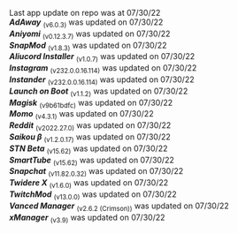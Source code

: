 Last app update on repo was at 07/30/22   
***AdAway*** <sub>(v6.0.3)</sub> was updated on 07/30/22   
***Aniyomi*** <sub>(v0.12.3.7)</sub> was updated on 07/30/22   
***SnapMod*** <sub>(v1.8.3)</sub> was updated on 07/30/22   
***Aliucord Installer*** <sub>(v1.0.7)</sub> was updated on 07/30/22   
***Instagram*** <sub>(v232.0.0.16.114)</sub> was updated on 07/30/22   
***Instander*** <sub>(v232.0.0.16.114)</sub> was updated on 07/30/22   
***Launch on Boot*** <sub>(v1.1.2)</sub> was updated on 07/30/22   
***Magisk*** <sub>(v9b61bdfc)</sub> was updated on 07/30/22   
***Momo*** <sub>(v4.3.1)</sub> was updated on 07/30/22   
***Reddit*** <sub>(v2022.27.0)</sub> was updated on 07/30/22   
***Saikou β*** <sub>(v1.2.0.17)</sub> was updated on 07/30/22   
***STN Beta*** <sub>(v15.62)</sub> was updated on 07/30/22   
***SmartTube*** <sub>(v15.62)</sub> was updated on 07/30/22   
***Snapchat*** <sub>(v11.82.0.32)</sub> was updated on 07/30/22   
***Twidere X*** <sub>(v1.6.0)</sub> was updated on 07/30/22   
***TwitchMod*** <sub>(v13.0.0)</sub> was updated on 07/30/22   
***Vanced Manager*** <sub>(v2.6.2 (Crimson))</sub> was updated on 07/30/22   
***xManager*** <sub>(v3.9)</sub> was updated on 07/30/22   
